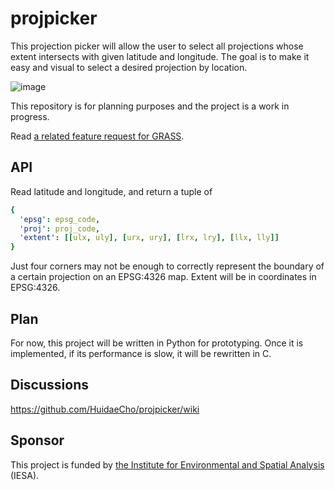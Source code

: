 # projpicker

This projection picker will allow the user to select all projections whose extent intersects with given latitude and longitude. The goal is to make it easy and visual to select a desired projection by location.

![image](https://user-images.githubusercontent.com/7456117/107286973-4c3ceb00-6a2f-11eb-8789-4fdc33a1ce5d.png)

This repository is for planning purposes and the project is a work in progress.

Read [a related feature request for GRASS](https://github.com/OSGeo/grass/issues/1253).

## API

Read latitude and longitude, and return a tuple of
```yaml
{
  'epsg': epsg_code,
  'proj': proj_code,
  'extent': [[ulx, uly], [urx, ury], [lrx, lry], [llx, lly]]
}
```
Just four corners may not be enough to correctly represent the boundary of a certain projection on an EPSG:4326 map. Extent will be in coordinates in EPSG:4326.

## Plan

For now, this project will be written in Python for prototyping. Once it is implemented, if its performance is slow, it will be rewritten in C.

## Discussions

https://github.com/HuidaeCho/projpicker/wiki

## Sponsor

This project is funded by [the Institute for Environmental and Spatial Analysis](https://ung.edu/institute-environmental-spatial-analysis/) (IESA).
